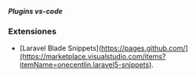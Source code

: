***Plugins vs-code***	
### Extensiones
* [Laravel Blade Snippets](https://pages.github.com/](https://marketplace.visualstudio.com/items?itemName=onecentlin.laravel5-snippets).
